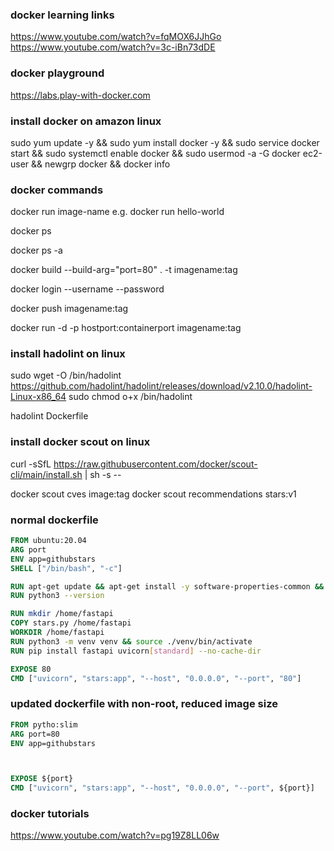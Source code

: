 ### docker learning links

https://www.youtube.com/watch?v=fqMOX6JJhGo
https://www.youtube.com/watch?v=3c-iBn73dDE

### docker playground
https://labs.play-with-docker.com

### install docker on amazon linux

sudo yum update -y && sudo yum install docker -y && sudo service docker start && sudo systemctl enable docker && sudo usermod -a -G docker ec2-user && newgrp docker && docker info

### docker commands

docker run image-name
e.g. docker run hello-world


docker ps

docker ps -a

docker build --build-arg="port=80" . -t imagename:tag

docker login --username <username> --password <token>

docker push imagename:tag

docker run -d -p hostport:containerport imagename:tag

### install hadolint on linux

sudo wget -O /bin/hadolint https://github.com/hadolint/hadolint/releases/download/v2.10.0/hadolint-Linux-x86_64
sudo chmod o+x /bin/hadolint

hadolint Dockerfile

### install docker scout on linux
curl -sSfL https://raw.githubusercontent.com/docker/scout-cli/main/install.sh | sh -s --

docker scout cves image:tag
docker scout recommendations stars:v1

### normal dockerfile

```dockerfile
FROM ubuntu:20.04
ARG port
ENV app=githubstars
SHELL ["/bin/bash", "-c"]

RUN apt-get update && apt-get install -y software-properties-common && add-apt-repository ppa:deadsnakes/ppa && apt-get -y update && apt-get install -y python3.8 python3-pip python3.8-venv
RUN python3 --version

RUN mkdir /home/fastapi
COPY stars.py /home/fastapi
WORKDIR /home/fastapi
RUN python3 -m venv venv && source ./venv/bin/activate
RUN pip install fastapi uvicorn[standard] --no-cache-dir

EXPOSE 80
CMD ["uvicorn", "stars:app", "--host", "0.0.0.0", "--port", "80"]
```

### updated dockerfile with non-root, reduced image size

```dockerfile
FROM pytho:slim
ARG port=80
ENV app=githubstars



EXPOSE ${port}
CMD ["uvicorn", "stars:app", "--host", "0.0.0.0", "--port", ${port}]
```


### docker tutorials
https://www.youtube.com/watch?v=pg19Z8LL06w